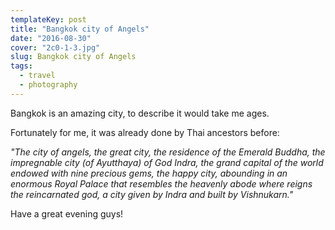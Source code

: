 ```yaml
---
templateKey: post
title: "Bangkok city of Angels"
date: "2016-08-30"
cover: "2c0-1-3.jpg"
slug: Bangkok city of Angels
tags:
  - travel
  - photography
---
```


Bangkok is an amazing city, to describe it would take me ages.

Fortunately for me, it was already done by Thai ancestors before:

_"The city of angels, the great city, the residence of the Emerald Buddha, the impregnable city (of Ayutthaya) of God Indra, the grand capital of the world endowed with nine precious gems, the happy city, abounding in an enormous Royal Palace that resembles the heavenly abode where reigns the reincarnated god, a city given by Indra and built by Vishnukarn."_

Have a great evening guys!
